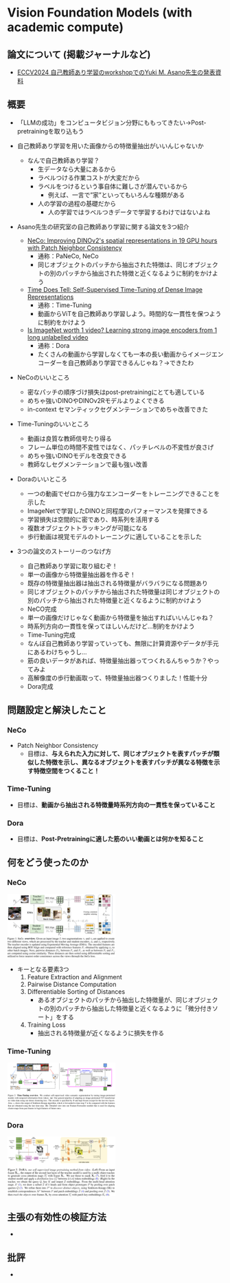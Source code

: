 # Vision Foundation Models (with academic compute)

## 論文について (掲載ジャーナルなど)

- [ECCV2024 自己教師あり学習のworkshopでのYuki M. Asano先生の発表資料](https://sslwin.org/assets/slides/ECCV%202024%20SSLWIN%20Yuki%20Asano.pdf)

## 概要

- 「LLMの成功」をコンピュータビジョン分野にももってきたい→Post-pretrainingを取り込もう
- 自己教師あり学習を用いた画像からの特徴量抽出がいいんじゃないか

  - なんで自己教師あり学習？
    - 生データなら大量にあるから
    - ラベルつける作業コストが大変だから
    - ラベルをつけるという事自体に難しさが潜んでいるから
      - 例えば、一言で”家”といってもいろんな種類がある
    - 人の学習の過程の基礎だから
      - 人の学習ではラベルつきデータで学習するわけではないよね

- Asano先生の研究室の自己教師あり学習に関する論文を3つ紹介

  - [NeCo: Improving DINOv2's spatial representations in 19 GPU hours with Patch Neighbor Consistency](https://arxiv.org/pdf/2408.11054)
    - 通称：PaNeCo, NeCo
    - 同じオブジェクトのパッチから抽出された特徴は、同じオブジェクトの別のパッチから抽出された特徴と近くなるように制約をかけよう
  - [Time Does Tell: Self-Supervised Time-Tuning of Dense Image Representations](https://arxiv.org/pdf/2308.11796)
    - 通称：Time-Tuning
    - 動画からViTを自己教師あり学習しよう。時間的な一貫性を保つように制約をかけよう
  - [Is ImageNet worth 1 video? Learning strong image encoders from 1 long unlabelled video](https://arxiv.org/pdf/2310.08584)
    - 通称：Dora
    - たくさんの動画から学習しなくても一本の長い動画からイメージエンコーダーを自己教師あり学習できるんじゃね？→できたわ

- NeCoのいいところ

  - 密なパッチの順序づけ損失はpost-pretrainingにとても適している
  - めちゃ強いDINOやDINOv2Rモデルよりよくできる
  - in-context セマンティックセグメンテーションでめちゃ改善できた

- Time-Tuningのいいところ

  - 動画は良質な教師信号たり得る
  - フレーム単位の時間不変性ではなく、パッチレベルの不変性が良さげ
  - めちゃ強いDINOモデルを改良できる
  - 教師なしセグメンテーションで最も強い改善

- Doraのいいところ

  - 一つの動画でゼロから強力なエンコーダーをトレーニングできることを示した
  - ImageNetで学習したDINOと同程度のパフォーマンスを発揮できる
  - 学習損失は空間的に密であり、時系列を活用する
  - 複数オブジェクトトラッキングが可能になる
  - 歩行動画は視覚モデルのトレーニングに適していることを示した

- 3つの論文のストーリーのつなげ方
  - 自己教師あり学習に取り組むぞ！
  - 単一の画像から特徴量抽出器を作るぞ！
  - 既存の特徴量抽出器は抽出される特徴量がバラバラになる問題あり
  - 同じオブジェクトのパッチから抽出された特徴量は同じオブジェクトの別のパッチから抽出された特徴量と近くなるように制約かけよう
  - NeCO完成
  - 単一の画像だけじゃなく動画から特徴量を抽出すればいいんじゃね？
  - 時系列方向の一貫性を保ってほしいんだけど…制約をかけよう
  - Time-Tuning完成
  - なんぼ自己教師あり学習っていっても、無限に計算資源やデータが手元にあるわけちゃうし…
  - 筋の良いデータがあれば、特徴量抽出器ってつくれるんちゃうか？やってみよ
  - 高解像度の歩行動画取って、特徴量抽出器つくりました！性能十分
  - Dora完成

## 問題設定と解決したこと

### NeCo

- Patch Neighbor Consistency
  - 目標は、**与えられた入力に対して、同じオブジェクトを表すパッチが類似した特徴を示し、異なるオブジェクトを表すパッチが異なる特徴を示す特徴空間をつくること！**

### Time-Tuning

- 目標は、**動画から抽出される特徴量時系列方向の一貫性を保っていること**

### Dora

- 目標は、**Post-Pretrainingに適した筋のいい動画とは何かを知ること**

## 何をどう使ったのか

### NeCo

<img src="./figures/neco fig1.png" width=50%>

- キーとなる要素3つ
  1. Feature Extraction and Alignment
  2. Pairwise Distance Computation
  3. Differentiable Sorting of Distances
     - あるオブジェクトのパッチから抽出した特徴量が、同じオブジェクトの別のパッチから抽出した特徴量と近くなるように「微分付きソート」をする
  4. Training Loss
     - 抽出される特徴量が近くなるように損失を作る

### Time-Tuning

<img src="./figures/timetuning_overview.png" width=50%>

### Dora

<img src="./figures/dora_overview.png" width=50%>

## 主張の有効性の検証方法

-

## 批評

-
